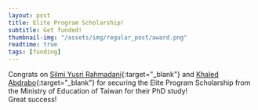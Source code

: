 ```yaml
---
layout: post
title: Elite Program Scholarship!
subtitle: Get funded!
thumbnail-img: "/assets/img/regular_post/award.png"
readtime: true
tags: [funding]
---
```

Congrats on [Silmi Yusri Rahmadani](https://ythuangmyco.github.io/silmi){:target="_blank"} and [Khaled Abdrabo](https://ythuangmyco.github.io/khaled){:target="_blank"} for securing the Elite Program Scholarship from the Ministry of Education of Taiwan for their PhD study! <br>
Great success!
